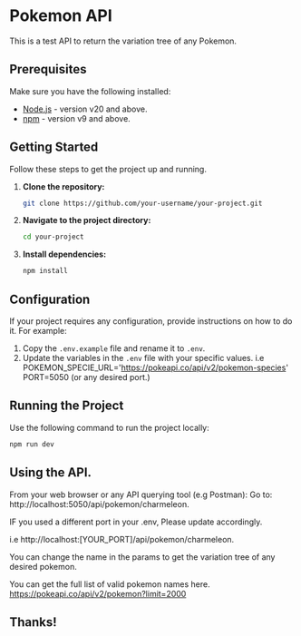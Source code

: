# Pokemon API

This is a test API to return the variation tree of any Pokemon.

## Prerequisites

Make sure you have the following installed:

- [Node.js](https://nodejs.org/) - version v20 and above.
- [npm](https://www.npmjs.com/) - version v9 and above.

## Getting Started

Follow these steps to get the project up and running.

1. **Clone the repository:**

    ```bash
    git clone https://github.com/your-username/your-project.git
    ```

2. **Navigate to the project directory:**

    ```bash
    cd your-project
    ```

3. **Install dependencies:**

    ```bash
    npm install
    ```

## Configuration

If your project requires any configuration, provide instructions on how to do it. For example:

1. Copy the `.env.example` file and rename it to `.env`.
2. Update the variables in the `.env` file with your specific values.
i.e
POKEMON_SPECIE_URL='https://pokeapi.co/api/v2/pokemon-species'
PORT=5050 (or any desired port.)


## Running the Project

Use the following command to run the project locally:

```bash
npm run dev
```

## Using the API.

From your web browser or any API querying tool (e.g Postman):
Go to: http://localhost:5050/api/pokemon/charmeleon.

IF you used a different port in your .env, Please update accordingly. 

i.e http://localhost:[YOUR_PORT]/api/pokemon/charmeleon.

You can change the name in the params to get the variation tree of any desired pokemon.

You can get the full list of valid pokemon names here. 
https://pokeapi.co/api/v2/pokemon?limit=2000

## Thanks!
